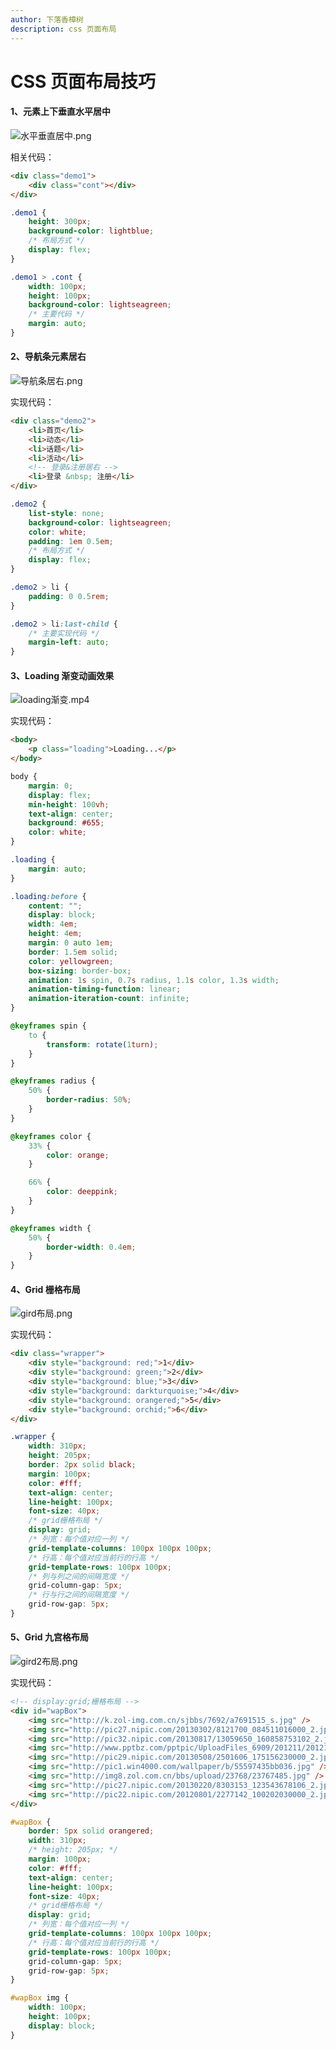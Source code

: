 ```yaml
---
author: 下落香樟树
description: css 页面布局
---
```


# CSS 页面布局技巧

#### 1、元素上下垂直水平居中

![水平垂直居中.png](./img/3-1.png)

相关代码：

```html title="html 代码示例"
<div class="demo1">
	<div class="cont"></div>
</div>
```

```css title="css 代码示例"
.demo1 {
	height: 300px;
	background-color: lightblue;
	/* 布局方式 */
	display: flex;
}

.demo1 > .cont {
	width: 100px;
	height: 100px;
	background-color: lightseagreen;
	/* 主要代码 */
	margin: auto;
}
```

#### 2、导航条元素居右

![导航条居右.png](./img/3-2.png)

实现代码：

```html title="html 代码示例"
<div class="demo2">
	<li>首页</li>
	<li>动态</li>
	<li>话题</li>
	<li>活动</li>
	<!-- 登录&注册居右 -->
	<li>登录 &nbsp; 注册</li>
</div>
```

```css title="css 代码示例"
.demo2 {
	list-style: none;
	background-color: lightseagreen;
	color: white;
	padding: 1em 0.5em;
	/* 布局方式 */
	display: flex;
}

.demo2 > li {
	padding: 0 0.5rem;
}

.demo2 > li:last-child {
	/* 主要实现代码 */
	margin-left: auto;
}
```

#### 3、Loading 渐变动画效果

![loading渐变.mp4](./img/3-3.png)

实现代码：

```html title="html 代码示例"
<body>
	<p class="loading">Loading...</p>
</body>
```

```css title="css 代码示例"
body {
	margin: 0;
	display: flex;
	min-height: 100vh;
	text-align: center;
	background: #655;
	color: white;
}

.loading {
	margin: auto;
}

.loading:before {
	content: "";
	display: block;
	width: 4em;
	height: 4em;
	margin: 0 auto 1em;
	border: 1.5em solid;
	color: yellowgreen;
	box-sizing: border-box;
	animation: 1s spin, 0.7s radius, 1.1s color, 1.3s width;
	animation-timing-function: linear;
	animation-iteration-count: infinite;
}

@keyframes spin {
	to {
		transform: rotate(1turn);
	}
}

@keyframes radius {
	50% {
		border-radius: 50%;
	}
}

@keyframes color {
	33% {
		color: orange;
	}

	66% {
		color: deeppink;
	}
}

@keyframes width {
	50% {
		border-width: 0.4em;
	}
}
```

#### 4、Grid 栅格布局

![gird布局.png](./img/3-4.png)

实现代码：

```html title="html 代码示例"
<div class="wrapper">
	<div style="background: red;">1</div>
	<div style="background: green;">2</div>
	<div style="background: blue;">3</div>
	<div style="background: darkturquoise;">4</div>
	<div style="background: orangered;">5</div>
	<div style="background: orchid;">6</div>
</div>
```

```css title="css 代码示例"
.wrapper {
	width: 310px;
	height: 205px;
	border: 2px solid black;
	margin: 100px;
	color: #fff;
	text-align: center;
	line-height: 100px;
	font-size: 40px;
	/* grid栅格布局 */
	display: grid;
	/* 列宽：每个值对应一列 */
	grid-template-columns: 100px 100px 100px;
	/* 行高：每个值对应当前行的行高 */
	grid-template-rows: 100px 100px;
	/* 列与列之间的间隔宽度 */
	grid-column-gap: 5px;
	/* 行与行之间的间隔宽度 */
	grid-row-gap: 5px;
}
```

#### 5、Grid 九宫格布局

![gird2布局.png](./img/3-5.png)

实现代码：

```html title="html 代码示例"
<!-- display:grid;栅格布局 -->
<div id="wapBox">
	<img src="http://k.zol-img.com.cn/sjbbs/7692/a7691515_s.jpg" />
	<img src="http://pic27.nipic.com/20130302/8121700_084511016000_2.jpg" />
	<img src="http://pic32.nipic.com/20130817/13059650_160858753102_2.jpg" />
	<img src="http://www.pptbz.com/pptpic/UploadFiles_6909/201211/2012111719294197.jpg" />
	<img src="http://pic29.nipic.com/20130508/2501606_175156230000_2.jpg" />
	<img src="http://pic1.win4000.com/wallpaper/b/55597435bb036.jpg" />
	<img src="http://img8.zol.com.cn/bbs/upload/23768/23767485.jpg" />
	<img src="http://pic27.nipic.com/20130220/8303153_123543678106_2.jpg" />
	<img src="http://pic22.nipic.com/20120801/2277142_100202030000_2.jpg" />
</div>
```

```css title="css 代码示例"
#wapBox {
	border: 5px solid orangered;
	width: 310px;
	/* height: 205px; */
	margin: 100px;
	color: #fff;
	text-align: center;
	line-height: 100px;
	font-size: 40px;
	/* grid栅格布局 */
	display: grid;
	/* 列宽：每个值对应一列 */
	grid-template-columns: 100px 100px 100px;
	/* 行高：每个值对应当前行的行高 */
	grid-template-rows: 100px 100px;
	grid-column-gap: 5px;
	grid-row-gap: 5px;
}

#wapBox img {
	width: 100px;
	height: 100px;
	display: block;
}
```
